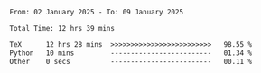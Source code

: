 <!--START_SECTION:waka-->

```txt
From: 02 January 2025 - To: 09 January 2025

Total Time: 12 hrs 39 mins

TeX      12 hrs 28 mins  >>>>>>>>>>>>>>>>>>>>>>>>>   98.55 %
Python   10 mins         -------------------------   01.34 %
Other    0 secs          -------------------------   00.11 %
```

<!--END_SECTION:waka-->
